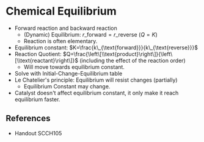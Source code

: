 # Chemical Equilibrium

* Forward reaction and backward reaction
  * (Dynamic) Equilibrium: $r\_{\text{forward}}=r\_{\text{reverse}}$ ($Q=K$)
  * Reaction is often elementary.
* Equilibrium constant: $K=\frac{k\_{\text{forward}}}{k\_{\text{reverse}}}$
* Reaction Quotient: $Q=\frac{\left\[\\text{product}\right\]}{\left\[\\text{reactant}\right\]}$ (including the effect of the reaction order)
  * Will move towards equilibrium constant.
* Solve with Initial-Change-Equilibrium table
* Le Chatelier's principle: Equilibrium will resist changes (partially)
  * Equilibrium Constant may change.
* Catalyst doesn't affect equilibrium constant, it only make it reach equilibrium faster.

## References

* Handout SCCH105
